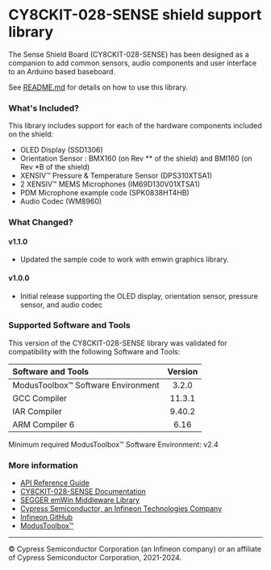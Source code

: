 # CY8CKIT-028-SENSE shield support library
The Sense Shield Board (CY8CKIT-028-SENSE) has been designed as a companion to add common sensors, audio components and user interface to an Arduino based baseboard.

See [README.md](README.md) for details on how to use this library.

### What's Included?
This library includes support for each of the hardware components included on the shield:

* OLED Display (SSD1306)
* Orientation Sensor : BMX160 (on Rev ** of the shield) and BMI160 (on Rev *B of the shield)
* XENSIV™  Pressure & Temperature Sensor (DPS310XTSA1)
* 2 XENSIV™  MEMS Microphones (IM69D130V01XTSA1)
* PDM Microphone example code (SPK0838HT4HB)
* Audio Codec (WM8960)

### What Changed?
#### v1.1.0
* Updated the sample code to work with emwin graphics library.

#### v1.0.0
* Initial release supporting the OLED display, orientation sensor, pressure sensor, and audio codec

### Supported Software and Tools
This version of the CY8CKIT-028-SENSE library was validated for compatibility with the following Software and Tools:

| Software and Tools                        | Version |
| :---                                      | :----:  |
| ModusToolbox™ Software Environment        | 3.2.0   |
| GCC Compiler                              | 11.3.1  |
| IAR Compiler                              | 9.40.2  |
| ARM Compiler 6                            | 6.16    |

Minimum required ModusToolbox™ Software Environment: v2.4

### More information

* [API Reference Guide](https://infineon.github.io/CY8CKIT-028-SENSE/html/index.html)
* [CY8CKIT-028-SENSE Documentation](https://www.cypress.com/documentation/development-kitsboards/cy8ckit-028-sense)
* [SEGGER emWin Middleware Library](https://github.com/infineon/emwin)
* [Cypress Semiconductor, an Infineon Technologies Company](http://www.cypress.com)
* [Infineon GitHub](https://github.com/infineon)
* [ModusToolbox™](https://www.cypress.com/products/modustoolbox-software-environment)

---
© Cypress Semiconductor Corporation (an Infineon company) or an affiliate of Cypress Semiconductor Corporation, 2021-2024.
